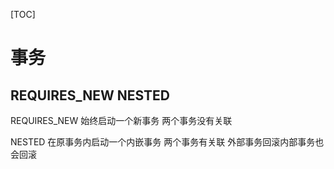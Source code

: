 [TOC]
# 事务

## REQUIRES_NEW  NESTED
REQUIRES_NEW 始终启动一个新事务
两个事务没有关联

NESTED 在原事务内启动一个内嵌事务
两个事务有关联
外部事务回滚内部事务也会回滚